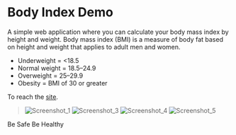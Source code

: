 # Body Index Demo


A simple web application where you can calculate your body mass index by height and weight. Body mass index (BMI) is a measure of body fat based on height and weight that applies to adult men and women.


- Underweight = <18.5
- Normal weight = 18.5–24.9
- Overweight = 25–29.9
- Obesity = BMI of 30 or greater

To reach the [site](https://duckduckgo.com "Body Index").

> ![Screenshot_1](https://user-images.githubusercontent.com/96000792/178293662-715a160c-adc1-47dd-b6a2-549b6ac68053.png)
> ![Screenshot_3](https://user-images.githubusercontent.com/96000792/178293681-e0c154f6-84d7-4af6-b787-5342a8561335.png)
> ![Screenshot_4](https://user-images.githubusercontent.com/96000792/178293652-1aa43e10-e69f-4ca6-8eba-a3a15b591970.png)
> ![Screenshot_5](https://user-images.githubusercontent.com/96000792/178293657-c3b8b4bc-9aec-4270-9b75-005aa8457c32.png)


Be Safe Be Healthy
